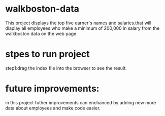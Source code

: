 # walkboston-data
This project displays the top five earner's names and salaries.that will diaplay all employees who make a minimum of 200,000 in salary from the
walkboston data on the web page
# stpes to run project
step1:drag the index file into the browser to see the result.
# future improvements:
in this project futher improvements can enchanced by adding new more data about employees and make code easier.
